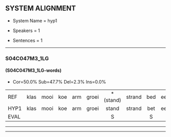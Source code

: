 
## SYSTEM ALIGNMENT

- System Name = hyp1

- Speakers = 1

- Sentences = 1

---

### S04C047M3_1LG

#### (S04C047M3_1LG-words)

- Cor=50.0%	Sub=47.7%	Del=2.3%	Ins=0.0%

|  |  |  |  |  |  |  |  |  |  |  |  |  |  |  |  |  |  |  |  |  |  |  |  |  |  |  |  |  |  |  |  |  |  |  |  |  |  |  |  |  |  |  |  |  |
|:--- |:---:|:---:|:---:|:---:|:---:|:---:|:---:|:---:|:---:|:---:|:---:|:---:|:---:|:---:|:---:|:---:|:---:|:---:|:---:|:---:|:---:|:---:|:---:|:---:|:---:|:---:|:---:|:---:|:---:|:---:|:---:|:---:|:---:|:---:|:---:|:---:|:---:|:---:|:---:|:---:|:---:|:---:|:---:|:---:|
| REF | klas | mooi | koe | arm | groei | *(stand) | strand | bed | eerst | voor | draai | * | * | *x | sjaal | herfst | duur | straat | leeuw | clown | hoek | krant | hout | vriend | gauw | chips | groen | feest | reis | jas | huis | paard | vijf | muts | nieuw | kind*(kin) | bang | oog | zacht | schoen | plas | neus | knoop | plank |
| HYP1 | klas | mooi | koe | arm | groei | stand | strand | bet | eerst | voor |  | drai | si | ne | saal | herfst | duur | straat | leeuw | klown | hoek | krant | hat | vriend | gauw | gips | groend | feest | res | jas | es | part | ver | mut | née | keen | ben | oog | zacht | schoen | plas | nuis | kroup | plenk |
| EVAL |  |  |  |  |  | S |  | S |  |  | D | S | S | S | S |  |  |  |  | S |  |  | S |  |  | S | S |  | S |  | S | S | S | S | S | S | S |  |  |  |  | S | S | S |
---

---
